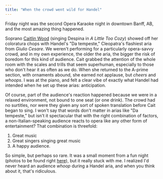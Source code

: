 ```yaml
---
title: "When the crowd went wild for Handel"
---
```


Friday night was the second Opera Karaoke night in downtown Banff, AB, and the most amazing thing happened. 

Soprano [Caitlin Wood](/scene/people/caitlin-wood/) (singing Despina in *A Little Too Cozy*) showed off her coloratura chops with Handel's "Da tempeste," Cleopatra's flashiest aria from *Giulio Cesare*. We weren't performing for a particularly opera-savvy crowd, and in my own experience, the older the aria, the bigger the risk of boredom for this kind of audience. Cait grabbed the attention of the whole room with the scales and trills that seem superhuman, especially to those who don't hear it as often as we do. When she returned to the A-prime section, with ornaments abound, she earned not applause, but *cheers* and *whoops*. I was at the piano, and felt a clear vibe of exactly what Handel had intended when he set up these arias: anticipation. 

Of course, part of the audience's reaction happened because we were in a relaxed environment, not bound to one seat (or one drink). The crowd had no surtitles, nor were they given any sort of spoken translation before Cait began to sing. I won't say that words don't matter in arias like "Da tempeste," but isn't it spectacular that with the right combination of factors, a non-Italian-speaking audience reacts to opera like any other form of entertainment? That combination is threefold:

1. Great music
2. Great singers singing great music
3. A happy audience.

So simple, but perhaps so rare. It was a small moment from a fun night (photos to be found right [here](http://www.schmopera.com/opera-karaoke-night-round-2/)), but it really stuck with me. I realized I'd never heard an audience *whoop* during a Handel aria, and when you think about it, that's ridiculous.
